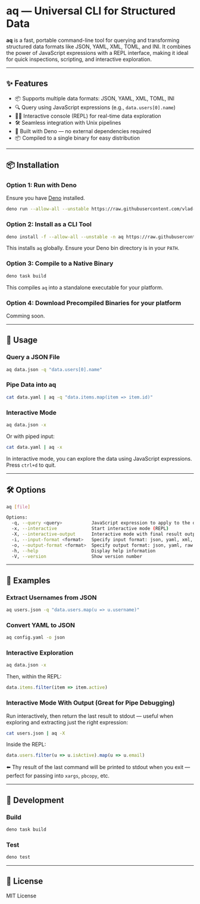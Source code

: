 # aq — Universal CLI for Structured Data

**aq** is a fast, portable command-line tool for querying and transforming structured data formats like JSON, YAML, XML, TOML, and INI. It combines the power of JavaScript expressions with a REPL interface, making it ideal for quick inspections, scripting, and interactive exploration.

---

## ✨ Features

- 📦 Supports multiple data formats: JSON, YAML, XML, TOML, INI  
- 🔍 Query using JavaScript expressions (e.g., `data.users[0].name`)  
- 🧑‍💻 Interactive console (REPL) for real-time data exploration  
- 🛠️ Seamless integration with Unix pipelines  
- 🚀 Built with Deno — no external dependencies required  
- 📦 Compiled to a single binary for easy distribution  

---

## 📦 Installation

### Option 1: Run with Deno

Ensure you have [Deno](https://deno.land/#installation) installed.

```bash
deno run --allow-all --unstable https://raw.githubusercontent.com/vlad-zapp/aq/main/aq.ts
```

### Option 2: Install as a CLI Tool

```bash
deno install -f --allow-all --unstable -n aq https://raw.githubusercontent.com/vlad-zapp/aq/main/aq.ts
```

This installs `aq` globally. Ensure your Deno bin directory is in your `PATH`.

### Option 3: Compile to a Native Binary

```bash
deno task build
```

This compiles `aq` into a standalone executable for your platform.

### Option 4: Download Precompiled Binaries for your platform

Comming soon.

---

## 🚀 Usage

### Query a JSON File

```bash
aq data.json -q "data.users[0].name"
```

### Pipe Data into aq

```bash
cat data.yaml | aq -q "data.items.map(item => item.id)"
```

### Interactive Mode

```bash
aq data.json -x
```

Or with piped input:

```bash
cat data.yaml | aq -x
```

In interactive mode, you can explore the data using JavaScript expressions. Press `ctrl+d` to quit.

---

## 🛠️ Options

```bash
aq [file]

Options:
  -q, --query <query>           JavaScript expression to apply to the data
  -x, --interactive             Start interactive mode (REPL)
  -X, --interactive-output      Interactive mode with final result output to stdout
  -i, --input-format <format>   Specify input format: json, yaml, xml, toml, ini
  -o, --output-format <format>  Specify output format: json, yaml, raw
  -h, --help                    Display help information
  -V, --version                 Show version number
```

---

## 🧪 Examples

### Extract Usernames from JSON

```bash
aq users.json -q "data.users.map(u => u.username)"
```

### Convert YAML to JSON

```bash
aq config.yaml -o json
```

### Interactive Exploration

```bash
aq data.json -x
```

Then, within the REPL:

```js
data.items.filter(item => item.active)
```

### Interactive Mode With Output (Great for Pipe Debugging)

Run interactively, then return the last result to stdout — useful when exploring and extracting just the right expression:

```bash
cat users.json | aq -X
```

Inside the REPL:

```js
data.users.filter(u => u.isActive).map(u => u.email)
```

⬅️ Thу result of the last command will be printed to stdout when you exit — perfect for passing into `xargs`, `pbcopy`, etc.

---

## 🧰 Development

### Build

```bash
deno task build
```

### Test

```bash
deno test
```

---

## 📄 License

MIT License

